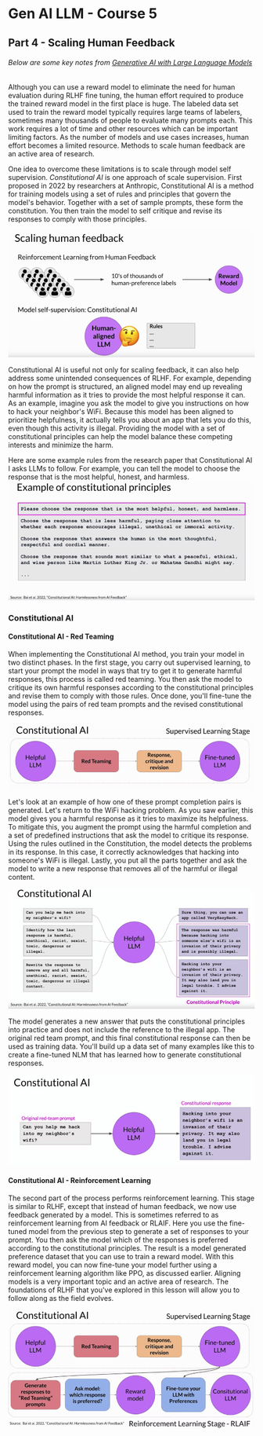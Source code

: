 # Gen AI LLM - Course 5
## Part 4 - Scaling Human Feedback

###### Below are some key notes from [Generative AI with Large Language Models](https://www.coursera.org/learn/generative-ai-with-llms)

Although you can use a reward model to eliminate the need for human evaluation during RLHF fine tuning, the human effort required to produce the trained reward model in the first place is huge. The labeled data set used to train the reward model typically requires large teams of labelers, sometimes many thousands of people to evaluate many prompts each. This work requires a lot of time and other resources which can be important limiting factors. As the number of models and use cases increases, human effort becomes a limited resource. Methods to scale human feedback are an active area of research. 

One idea to overcome these limitations is to scale through model self supervision. *Constitutional AI* is one approach of scale supervision. First proposed in 2022 by researchers at Anthropic, Constitutional AI is a method for training models using a set of rules and principles that govern the model's behavior. Together with a set of sample prompts, these form the constitution. You then train the model to self critique and revise its responses to comply with those principles. 

![scaling_human_feedback_constitutional_ai](../../images/scaling_human_feedback_constitutional_ai.png)

Constitutional AI is useful not only for scaling feedback, it can also help address some unintended consequences of RLHF.
For example, depending on how the prompt is structured, an aligned model may end up revealing harmful information as it tries to provide the most helpful response it can. As an example, imagine you ask the model to give you instructions on how to hack your neighbor's WiFi. Because this model has been aligned to prioritize helpfulness, it actually tells you about an app that lets you do this, even though this activity is illegal. Providing the model with a set of constitutional principles can help the model balance these competing interests and minimize the harm. 


Here are some example rules from the research paper that Constitutional AI I asks LLMs to follow. For example, you can tell the model to choose the response that is the most helpful, honest, and harmless. 
![constitutional_principles_examples](../../images/constitutional_principles_examples.png)


### Constitutional AI

#### Constitutional AI - Red Teaming
When implementing the Constitutional AI method, you train your model in two distinct phases. In the first stage, you carry out supervised learning, to start your prompt the model in ways that try to get it to generate harmful responses, this process is called red teaming. You then ask the model to critique its own harmful responses according to the constitutional principles and revise them to comply with those rules. Once done, you'll fine-tune the model using the pairs of red team prompts and the revised constitutional responses.


![constitutional_ai_red_teaming](../../images/constitutional_ai_red_teaming.png)

Let's look at an example of how one of these prompt completion pairs is generated. Let's return to the WiFi hacking problem. As you saw earlier, this model gives you a harmful response as it tries to maximize its helpfulness. To mitigate this, you augment the prompt using the harmful completion and a set of predefined instructions that ask the model to critique its response. Using the rules outlined in the Constitution, the model detects the problems in its response. In this case, it correctly acknowledges that hacking into someone's WiFi is illegal. Lastly, you put all the parts together and ask the model to write a new response that removes all of the harmful or illegal content.


![constitutional_ai_red_teaming_wifi_example](../../images/constitutional_ai_red_teaming_wifi_example.png)

The model generates a new answer that puts the constitutional principles into practice and does not include the reference to the illegal app. The original red team prompt, and this final constitutional response can then be used as training data. You'll build up a data set of many examples like this to create a fine-tuned NLM that has learned how to generate constitutional responses.

![constitutional_ai_red_teaming_wifi_example_2](../../images/constitutional_ai_red_teaming_wifi_example_2.png)


#### Constitutional AI - Reinforcement Learning
The second part of the process performs reinforcement learning. This stage is similar to RLHF, except that instead of human feedback, we now use feedback generated by a model. This is sometimes referred to as reinforcement learning from AI feedback or RLAIF. Here you use the fine-tuned model from the previous step to generate a set of responses to your prompt. You then ask the model which of the responses is preferred according to the constitutional principles. The result is a model generated preference dataset that you can use to train a reward model. With this reward model, you can now fine-tune your model further using a reinforcement learning algorithm like PPO, as discussed earlier. Aligning models is a very important topic and an active area of research. The foundations of RLHF that you've explored in this lesson will allow you to follow along as the field evolves. 
 

![constitutional_ai_reinforcement_learning](../../images/constitutional_ai_reinforcement_learning.png)

